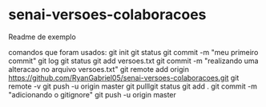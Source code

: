 # senai-versoes-colaboracoes        

Readme  de exemplo


comandos que foram usados:
git init
git status
git commit -m "meu primeiro commit"
git log
git status
git add versoes.txt
git commit -m "realizando uma alteracao no arquivo versoes.txt"
git remote add origin https://github.com/RyanGabriel05/senai-versoes-colaboracoes.git
git remote -v 
git push -u origin master
git pulllgit status
git add  .
git commit -m "adicionando o gitignore"
git push -u origin master
